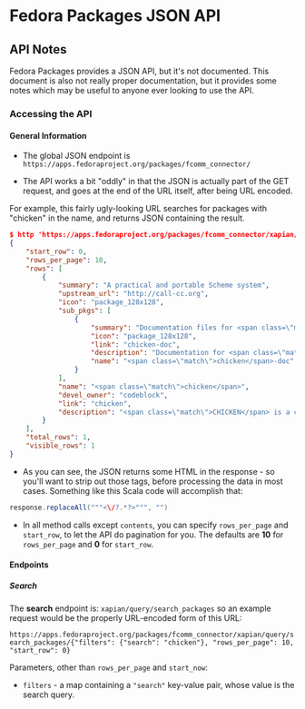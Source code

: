 # Fedora Packages JSON API

## API Notes

Fedora Packages provides a JSON API, but it's not documented. This document is
also not really proper documentation, but it provides some notes which may be
useful to anyone ever looking to use the API.

### Accessing the API

#### General Information

* The global JSON endpoint is
  `https://apps.fedoraproject.org/packages/fcomm_connector/`

* The API works a bit "oddly" in that the JSON is actually part of the GET
request, and goes at the end of the URL itself, after being URL encoded.

For example, this fairly ugly-looking URL searches for packages with "chicken"
in the name, and returns JSON containing the result.

```json
$ http 'https://apps.fedoraproject.org/packages/fcomm_connector/xapian/query/search_packages/%7B%22filters%22%3A%7B%22search%22%3A%22chicken%22%7D%2C%22rows_per_page%22%3A10%2C%22start_row%22%3A0%7D' | json_reformat
{
    "start_row": 0,
    "rows_per_page": 10,
    "rows": [
        {
            "summary": "A practical and portable Scheme system",
            "upstream_url": "http://call-cc.org",
            "icon": "package_128x128",
            "sub_pkgs": [
                {
                    "summary": "Documentation files for <span class=\"match\">CHICKEN</span> scheme.",
                    "icon": "package_128x128",
                    "link": "chicken-doc",
                    "description": "Documentation for <span class=\"match\">CHICKEN</span> (<span class=\"match\">chicken</span>-scheme).",
                    "name": "<span class=\"match\">chicken</span>-doc"
                }
            ],
            "name": "<span class=\"match\">chicken</span>",
            "devel_owner": "codeblock",
            "link": "chicken",
            "description": "<span class=\"match\">CHICKEN</span> is a compiler for the Scheme programming language.\n<span class=\"match\">CHICKEN</span> produces portable, efficient C, supports almost all of the R5RS\nScheme language standard, and includes many enhancements and extensions."
        }
    ],
    "total_rows": 1,
    "visible_rows": 1
}
```

* As you can see, the JSON returns some HTML in the response - so you'll want to
strip out those tags, before processing the data in most cases. Something like
this Scala code will accomplish that:

```scala
response.replaceAll("""<\/?.*?>""", "")
```

* In all method calls except `contents`, you can specify `rows_per_page` and
  `start_row`, to let the API do pagination for you. The defaults are
  **10** for `rows_per_page` and **0** for `start_row`.

#### Endpoints

##### Search

The **search** endpoint is: `xapian/query/search_packages` so an example request
would be the properly URL-encoded form of this URL:

`https://apps.fedoraproject.org/packages/fcomm_connector/xapian/query/search_packages/{"filters": {"search": "chicken"}, "rows_per_page": 10, "start_row": 0}`

Parameters, other than `rows_per_page` and `start_now`:

* `filters` - a map containing a `"search"` key-value pair, whose value is the search query.
